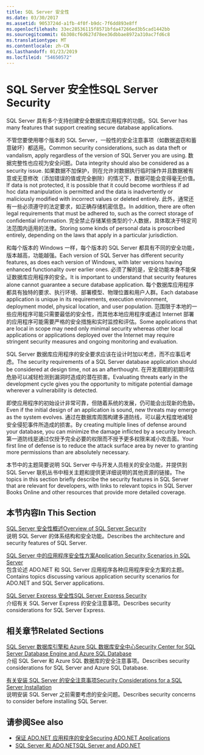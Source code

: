 ```yaml
---
title: SQL Server 安全性
ms.date: 03/30/2017
ms.assetid: 9053724d-a1fb-4f0f-b9dc-7f6dd893e8ff
ms.openlocfilehash: 33ec28536115f8571bfda47266ed3b5cad1442bb
ms.sourcegitcommit: 6b308cf6d627d78ee36dbbae8972a310ac7fd6c8
ms.translationtype: MT
ms.contentlocale: zh-CN
ms.lasthandoff: 01/23/2019
ms.locfileid: "54650572"
---
```

# <a name="sql-server-security"></a><span data-ttu-id="7f5cd-102">SQL Server 安全性</span><span class="sxs-lookup"><span data-stu-id="7f5cd-102">SQL Server Security</span></span>
<span data-ttu-id="7f5cd-103">SQL Server 具有多个支持创建安全数据库应用程序的功能。</span><span class="sxs-lookup"><span data-stu-id="7f5cd-103">SQL Server has many features that support creating secure database applications.</span></span>  
  
 <span data-ttu-id="7f5cd-104">不管您要使用哪个版本的 SQL Server，一般性的安全注意事项（如数据盗窃和蓄意破坏）都适用。</span><span class="sxs-lookup"><span data-stu-id="7f5cd-104">Common security considerations, such as data theft or vandalism, apply regardless of the version of SQL Server you are using.</span></span> <span data-ttu-id="7f5cd-105">数据完整性也应视为安全问题。</span><span class="sxs-lookup"><span data-stu-id="7f5cd-105">Data integrity should also be considered as a security issue.</span></span> <span data-ttu-id="7f5cd-106">如果数据不加保护，则在允许对数据执行临时操作并且数据被有意或无意修改（添加错误的值或完全删除）的情况下，数据可能会变得毫无价值。</span><span class="sxs-lookup"><span data-stu-id="7f5cd-106">If data is not protected, it is possible that it could become worthless if ad hoc data manipulation is permitted and the data is inadvertently or maliciously modified with incorrect values or deleted entirely.</span></span> <span data-ttu-id="7f5cd-107">此外，通常还有一些必须遵守的法定要求，如正确存储机密信息。</span><span class="sxs-lookup"><span data-stu-id="7f5cd-107">In addition, there are often legal requirements that must be adhered to, such as the correct storage of confidential information.</span></span> <span data-ttu-id="7f5cd-108">完全禁止存储某些类型的个人数据，具体取决于特定司法范围内适用的法律。</span><span class="sxs-lookup"><span data-stu-id="7f5cd-108">Storing some kinds of personal data is proscribed entirely, depending on the laws that apply in a particular jurisdiction.</span></span>  
  
 <span data-ttu-id="7f5cd-109">和每个版本的 Windows 一样，每个版本的 SQL Server 都具有不同的安全功能，版本越高，功能越强。</span><span class="sxs-lookup"><span data-stu-id="7f5cd-109">Each version of SQL Server has different security features, as does each version of Windows, with later versions having enhanced functionality over earlier ones.</span></span> <span data-ttu-id="7f5cd-110">必须了解的是，安全功能本身不能保证数据库应用程序的安全。</span><span class="sxs-lookup"><span data-stu-id="7f5cd-110">It is important to understand that security features alone cannot guarantee a secure database application.</span></span> <span data-ttu-id="7f5cd-111">每个数据库应用程序都具有独特的要求、执行环境、部署模型、物理位置和用户人群。</span><span class="sxs-lookup"><span data-stu-id="7f5cd-111">Each database application is unique in its requirements, execution environment, deployment model, physical location, and user population.</span></span> <span data-ttu-id="7f5cd-112">范围限于本地的一些应用程序可能只需要最低的安全性，而其他本地应用程序或通过 Internet 部署的应用程序可能需要严格的安全措施和实时监控和评估。</span><span class="sxs-lookup"><span data-stu-id="7f5cd-112">Some applications that are local in scope may need only minimal security whereas other local applications or applications deployed over the Internet may require stringent security measures and ongoing monitoring and evaluation.</span></span>  
  
 <span data-ttu-id="7f5cd-113">SQL Server 数据库应用程序的安全要求应该在设计时加以考虑，而不应事后考虑。</span><span class="sxs-lookup"><span data-stu-id="7f5cd-113">The security requirements of a SQL Server database application should be considered at design time, not as an afterthought.</span></span> <span data-ttu-id="7f5cd-114">在开发周期的初期评估危胁可以减轻检测到漏洞时造成的潜在损害。</span><span class="sxs-lookup"><span data-stu-id="7f5cd-114">Evaluating threats early in the development cycle gives you the opportunity to mitigate potential damage wherever a vulnerability is detected.</span></span>  
  
 <span data-ttu-id="7f5cd-115">即使应用程序的初始设计非常可靠，但随着系统的发展，仍可能会出现新的危胁。</span><span class="sxs-lookup"><span data-stu-id="7f5cd-115">Even if the initial design of an application is sound, new threats may emerge as the system evolves.</span></span> <span data-ttu-id="7f5cd-116">通过在数据库周围构建多道防线，可以最大程度地减轻安全侵犯事件所造成的损害。</span><span class="sxs-lookup"><span data-stu-id="7f5cd-116">By creating multiple lines of defense around your database, you can minimize the damage inflicted by a security breach.</span></span> <span data-ttu-id="7f5cd-117">第一道防线是通过仅授予完全必要的权限而不授予更多权限来减小攻击面。</span><span class="sxs-lookup"><span data-stu-id="7f5cd-117">Your first line of defense is to reduce the attack surface area by never to granting more permissions than are absolutely necessary.</span></span>  
  
 <span data-ttu-id="7f5cd-118">本节中的主题简要说明 SQL Server 中与开发人员相关的安全功能，并提供到 SQL Server 联机丛书中相关主题和提供更详细说明的其他资源的链接。</span><span class="sxs-lookup"><span data-stu-id="7f5cd-118">The topics in this section briefly describe the security features in SQL Server that are relevant for developers, with links to relevant topics in SQL Server Books Online and other resources that provide more detailed coverage.</span></span>  
  
## <a name="in-this-section"></a><span data-ttu-id="7f5cd-119">本节内容</span><span class="sxs-lookup"><span data-stu-id="7f5cd-119">In This Section</span></span>  
 [<span data-ttu-id="7f5cd-120">SQL Server 安全性概述</span><span class="sxs-lookup"><span data-stu-id="7f5cd-120">Overview of SQL Server Security</span></span>](../../../../../docs/framework/data/adonet/sql/overview-of-sql-server-security.md)  
 <span data-ttu-id="7f5cd-121">说明 SQL Server 的体系结构和安全功能。</span><span class="sxs-lookup"><span data-stu-id="7f5cd-121">Describes the architecture and security features of SQL Server.</span></span>  
  
 [<span data-ttu-id="7f5cd-122">SQL Server 中的应用程序安全性方案</span><span class="sxs-lookup"><span data-stu-id="7f5cd-122">Application Security Scenarios in SQL Server</span></span>](../../../../../docs/framework/data/adonet/sql/application-security-scenarios-in-sql-server.md)  
 <span data-ttu-id="7f5cd-123">包含论述 ADO.NET 和 SQL Server 应用程序各种应用程序安全方案的主题。</span><span class="sxs-lookup"><span data-stu-id="7f5cd-123">Contains topics discussing various application security scenarios for ADO.NET and SQL Server applications.</span></span>  
  
 [<span data-ttu-id="7f5cd-124">SQL Server Express 安全性</span><span class="sxs-lookup"><span data-stu-id="7f5cd-124">SQL Server Express Security</span></span>](../../../../../docs/framework/data/adonet/sql/sql-server-express-security.md)  
 <span data-ttu-id="7f5cd-125">介绍有关 SQL Server Express 的安全注意事项。</span><span class="sxs-lookup"><span data-stu-id="7f5cd-125">Describes security considerations for SQL Server Express.</span></span>  
  
## <a name="related-sections"></a><span data-ttu-id="7f5cd-126">相关章节</span><span class="sxs-lookup"><span data-stu-id="7f5cd-126">Related Sections</span></span>  
[<span data-ttu-id="7f5cd-127">SQL Server 数据库引擎和 Azure SQL 数据库安全中心</span><span class="sxs-lookup"><span data-stu-id="7f5cd-127">Security Center for SQL Server Database Engine and Azure SQL Database</span></span>](/sql/relational-databases/security/security-center-for-sql-server-database-engine-and-azure-sql-database)  
<span data-ttu-id="7f5cd-128">介绍 SQL Server 和 Azure SQL 数据库的安全注意事项。</span><span class="sxs-lookup"><span data-stu-id="7f5cd-128">Describes security considerations for SQL Server and Azure SQL Database.</span></span>

[<span data-ttu-id="7f5cd-129">有关安装 SQL Server 的安全注意事项</span><span class="sxs-lookup"><span data-stu-id="7f5cd-129">Security Considerations for a SQL Server Installation</span></span>](/sql/sql-server/install/security-considerations-for-a-sql-server-installation)  
<span data-ttu-id="7f5cd-130">说明安装 SQL Server 之前需要考虑的安全问题。</span><span class="sxs-lookup"><span data-stu-id="7f5cd-130">Describes security concerns to consider before installing SQL Server.</span></span>

## <a name="see-also"></a><span data-ttu-id="7f5cd-131">请参阅</span><span class="sxs-lookup"><span data-stu-id="7f5cd-131">See also</span></span>
- [<span data-ttu-id="7f5cd-132">保证 ADO.NET 应用程序的安全</span><span class="sxs-lookup"><span data-stu-id="7f5cd-132">Securing ADO.NET Applications</span></span>](../../../../../docs/framework/data/adonet/securing-ado-net-applications.md)
- [<span data-ttu-id="7f5cd-133">SQL Server 和 ADO.NET</span><span class="sxs-lookup"><span data-stu-id="7f5cd-133">SQL Server and ADO.NET</span></span>](../../../../../docs/framework/data/adonet/sql/index.md)
